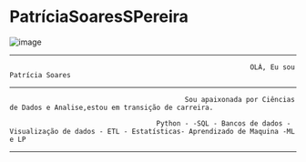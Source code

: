 # PatríciaSoaresSPereira




![image](https://github.com/PatriciaSoaresSPereira/Patr-ciaSoaresSPereira/assets/136263539/f9f9967c-e0f1-4363-b0e3-8ecbbdf2320f)

________________________________________________________________________________________________________________________________________________________________________________________________________________________________________________________________________________

                                                               OLÁ, Eu sou Patrícia Soares 

_________________________________________________________________________________________________________________________________________________________________________________________________________________________________________________________

                                               Sou apaixonada por Ciências de Dados e Analise,estou em transição de carreira.
                                         
                                        Python - -SQL - Bancos de dados - Visualização de dados - ETL - Estatísticas- Aprendizado de Maquina -ML e LP 

__________________________________________________________________________________________________________________________________________________________________________________________________________________________________________________________





